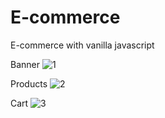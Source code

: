 # E-commerce

E-commerce with vanilla javascript

Banner
![1](https://user-images.githubusercontent.com/24768132/68535304-36adb280-030e-11ea-8aac-eae7ebc08bb7.PNG)

Products
![2](https://user-images.githubusercontent.com/24768132/68535305-37464900-030e-11ea-9547-163a72754158.png)

Cart
![3](https://user-images.githubusercontent.com/24768132/68535306-3a413980-030e-11ea-9d5f-a936b7f0a953.PNG)
